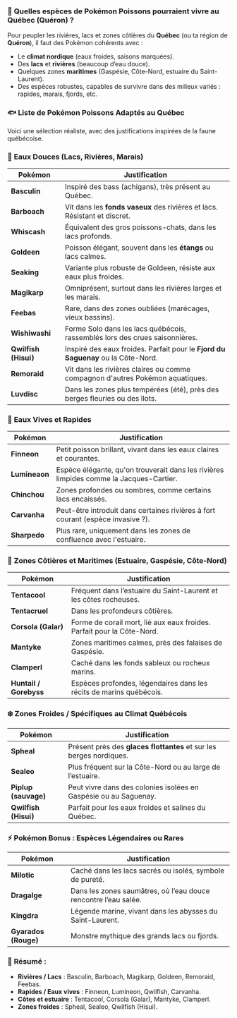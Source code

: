 ### 🎣 **Quelles espèces de Pokémon Poissons pourraient vivre au Québec (Quéron) ?**

Pour peupler les rivières, lacs et zones côtières du **Québec** (ou ta région de **Quéron**), il faut des Pokémon cohérents avec :

- Le **climat nordique** (eaux froides, saisons marquées).
- Des **lacs** et **rivières** (beaucoup d’eau douce).
- Quelques zones **maritimes** (Gaspésie, Côte-Nord, estuaire du Saint-Laurent).
- Des espèces robustes, capables de survivre dans des milieux variés : rapides, marais, fjords, etc.

### 🐟 **Liste de Pokémon Poissons Adaptés au Québec**

Voici une sélection réaliste, avec des justifications inspirées de la faune québécoise.

### 🌊 **Eaux Douces (Lacs, Rivières, Marais)**

| **Pokémon**          | **Justification**                                                                |
| -------------------- | -------------------------------------------------------------------------------- |
| **Basculin**         | Inspiré des bass (achigans), très présent au Québec.                             |
| **Barboach**         | Vit dans les **fonds vaseux** des rivières et lacs. Résistant et discret.        |
| **Whiscash**         | Équivalent des gros poissons-chats, dans les lacs profonds.                      |
| **Goldeen**          | Poisson élégant, souvent dans les **étangs** ou lacs calmes.                     |
| **Seaking**          | Variante plus robuste de Goldeen, résiste aux eaux plus froides.                 |
| **Magikarp**         | Omniprésent, surtout dans les rivières larges et les marais.                     |
| **Feebas**           | Rare, dans des zones oubliées (marécages, vieux bassins).                        |
| **Wishiwashi**       | Forme Solo dans les lacs québécois, rassemblés lors des crues saisonnières.      |
| **Qwilfish (Hisui)** | Inspiré des eaux froides. Parfait pour le **Fjord du Saguenay** ou la Côte-Nord. |
| **Remoraid**         | Vit dans les rivières claires ou comme compagnon d'autres Pokémon aquatiques.    |
| **Luvdisc**          | Dans les zones plus tempérées (été), près des berges fleuries ou des îlots.      |

### 🌊 **Eaux Vives et Rapides**

| **Pokémon**   | **Justification**                                                                      |
| ------------- | -------------------------------------------------------------------------------------- |
| **Finneon**   | Petit poisson brillant, vivant dans les eaux claires et courantes.                     |
| **Lumineaon** | Espèce élégante, qu'on trouverait dans les rivières limpides comme la Jacques-Cartier. |
| **Chinchou**  | Zones profondes ou sombres, comme certains lacs encaissés.                             |
| **Carvanha**  | Peut-être introduit dans certaines rivières à fort courant (espèce invasive ?).        |
| **Sharpedo**  | Plus rare, uniquement dans les zones de confluence avec l'estuaire.                    |

### 🌊 **Zones Côtières et Maritimes (Estuaire, Gaspésie, Côte-Nord)**

| **Pokémon**            | **Justification**                                                      |
| ---------------------- | ---------------------------------------------------------------------- |
| **Tentacool**          | Fréquent dans l’estuaire du Saint-Laurent et les côtes rocheuses.      |
| **Tentacruel**         | Dans les profondeurs côtières.                                         |
| **Corsola (Galar)**    | Forme de corail mort, lié aux eaux froides. Parfait pour la Côte-Nord. |
| **Mantyke**            | Zones maritimes calmes, près des falaises de Gaspésie.                 |
| **Clamperl**           | Caché dans les fonds sableux ou rocheux marins.                        |
| **Huntail / Gorebyss** | Espèces profondes, légendaires dans les récits de marins québécois.    |

### ❄️ **Zones Froides / Spécifiques au Climat Québécois**

| **Pokémon**          | **Justification**                                                   |
| -------------------- | ------------------------------------------------------------------- |
| **Spheal**           | Présent près des **glaces flottantes** et sur les berges nordiques. |
| **Sealeo**           | Plus fréquent sur la Côte-Nord ou au large de l’estuaire.           |
| **Piplup (sauvage)** | Peut vivre dans des colonies isolées en Gaspésie ou au Saguenay.    |
| **Qwilfish (Hisui)** | Parfait pour les eaux froides et salines du Québec.                 |

### ⚡ **Pokémon Bonus : Espèces Légendaires ou Rares**

| **Pokémon**          | **Justification**                                               |
| -------------------- | --------------------------------------------------------------- |
| **Milotic**          | Caché dans les lacs sacrés ou isolés, symbole de pureté.        |
| **Dragalge**         | Dans les zones saumâtres, où l’eau douce rencontre l’eau salée. |
| **Kingdra**          | Légende marine, vivant dans les abysses du Saint-Laurent.       |
| **Gyarados (Rouge)** | Monstre mythique des grands lacs ou fjords.                     |

### 🎯 **Résumé :**

- **Rivières / Lacs** : Basculin, Barboach, Magikarp, Goldeen, Remoraid, Feebas.    
- **Rapides / Eaux vives** : Finneon, Lumineon, Qwilfish, Carvanha.
- **Côtes et estuaire** : Tentacool, Corsola (Galar), Mantyke, Clamperl.
- **Zones froides** : Spheal, Sealeo, Qwilfish (Hisui).
